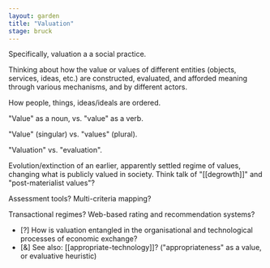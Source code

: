 ```yaml
---  
layout: garden
title: "Valuation"
stage: bruck
---
```


Specifically, valuation a a social practice.

Thinking about how the value or values of different entities (objects, services, ideas, etc.) are constructed, evaluated, and afforded meaning through various mechanisms, and by different actors.

How people, things, ideas/ideals are ordered.

"Value" as a noun, vs. "value" as a verb.

"Value" (singular) vs. "values" (plural).

"Valuation" vs. "evaluation".

Evolution/extinction of an earlier, apparently settled regime of values, changing what is publicly valued in society. Think talk of "[[degrowth]]" and "post-materialist values"?

Assessment tools? Multi-criteria mapping?

Transactional regimes? Web-based rating and recommendation systems?

- [?] How is valuation entangled in the organisational and technological processes of economic exchange?
- [&] See also: [[appropriate-technology]]? ("appropriateness" as a value, or evaluative heuristic)